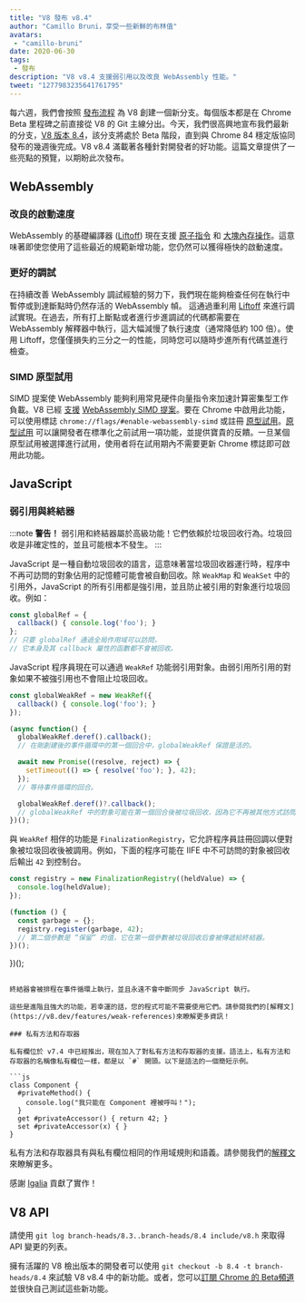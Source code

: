 ```yaml
---
title: "V8 發布 v8.4"
author: "Camillo Bruni，享受一些新鮮的布林值"
avatars: 
 - "camillo-bruni"
date: 2020-06-30
tags: 
 - 發布
description: "V8 v8.4 支援弱引用以及改良 WebAssembly 性能。"
tweet: "1277983235641761795"
---
```

每六週，我們會按照 [發布流程](https://v8.dev/docs/release-process) 為 V8 創建一個新分支。每個版本都是在 Chrome Beta 里程碑之前直接從 V8 的 Git 主線分出。今天，我們很高興地宣布我們最新的分支，[V8 版本 8.4](https://chromium.googlesource.com/v8/v8.git/+log/branch-heads/8.4)，該分支將處於 Beta 階段，直到與 Chrome 84 穩定版協同發布的幾週後完成。V8 v8.4 滿載著各種針對開發者的好功能。這篇文章提供了一些亮點的預覽，以期盼此次發布。

<!--truncate-->
## WebAssembly

### 改良的啟動速度

WebAssembly 的基礎編譯器 ([Liftoff](https://v8.dev/blog/liftoff)) 現在支援 [原子指令](https://github.com/WebAssembly/threads) 和 [大塊內存操作](https://github.com/WebAssembly/bulk-memory-operations)。這意味著即使您使用了這些最近的規範新增功能，您仍然可以獲得極快的啟動速度。

### 更好的調試

在持續改善 WebAssembly 調試經驗的努力下，我們現在能夠檢查任何在執行中暫停或到達斷點時仍然存活的 WebAssembly 幀。
這通過重利用 [Liftoff](https://v8.dev/blog/liftoff) 來進行調試實現。在過去，所有打上斷點或者進行步進調試的代碼都需要在 WebAssembly 解釋器中執行，這大幅減慢了執行速度（通常降低約 100 倍）。使用 Liftoff，您僅僅損失約三分之一的性能，同時您可以隨時步進所有代碼並進行檢查。

### SIMD 原型試用

SIMD 提案使 WebAssembly 能夠利用常見硬件向量指令來加速計算密集型工作負載。V8 已經 [支援](https://v8.dev/features/simd) [WebAssembly SIMD 提案](https://github.com/WebAssembly/simd)。要在 Chrome 中啟用此功能，可以使用標誌 `chrome://flags/#enable-webassembly-simd` 或註冊 [原型試用](https://developers.chrome.com/origintrials/#/view_trial/-4708513410415853567)。[原型試用](https://github.com/GoogleChrome/OriginTrials/blob/gh-pages/developer-guide.md) 可以讓開發者在標準化之前試用一項功能，並提供寶貴的反饋。一旦某個原型試用被選擇進行試用，使用者将在試用期內不需要更新 Chrome 標誌即可啟用此功能。

## JavaScript

### 弱引用與終結器

:::note
**警告！** 弱引用和終結器屬於高級功能！它們依賴於垃圾回收行為。垃圾回收是非確定性的，並且可能根本不發生。
:::

JavaScript 是一種自動垃圾回收的語言，這意味著當垃圾回收器運行時，程序中不再可訪問的對象佔用的記憶體可能會被自動回收。除 `WeakMap` 和 `WeakSet` 中的引用外，JavaScript 的所有引用都是強引用，並且防止被引用的對象進行垃圾回收。例如：

```js
const globalRef = {
  callback() { console.log('foo'); }
};
// 只要 globalRef 通過全局作用域可以訪問，
// 它本身及其 callback 屬性的函數都不會被回收。
```

JavaScript 程序員現在可以通過 `WeakRef` 功能弱引用對象。由弱引用所引用的對象如果不被強引用也不會阻止垃圾回收。

```js
const globalWeakRef = new WeakRef({
  callback() { console.log('foo'); }
});

(async function() {
  globalWeakRef.deref().callback();
  // 在剛創建後的事件循環中的第一個回合中，globalWeakRef 保證是活的。

  await new Promise((resolve, reject) => {
    setTimeout(() => { resolve('foo'); }, 42);
  });
  // 等待事件循環的回合。

  globalWeakRef.deref()?.callback();
  // globalWeakRef 中的對象可能在第一個回合後被垃圾回收，因為它不再被其他方式訪問。
})();
```

與 `WeakRef` 相伴的功能是 `FinalizationRegistry`，它允許程序員註冊回調以便對象被垃圾回收後被調用。例如，下面的程序可能在 IIFE 中不可訪問的對象被回收后輸出 `42` 到控制台。

```js
const registry = new FinalizationRegistry((heldValue) => {
  console.log(heldValue);
});

(function () {
  const garbage = {};
  registry.register(garbage, 42);
  // 第二個參數是 “保留” 的值，它在第一個參數被垃圾回收后會被傳遞給終結器。
})();
```
})();
```

終結器會被排程在事件循環上執行，並且永遠不會中斷同步 JavaScript 執行。

這些是進階且強大的功能，若幸運的話，您的程式可能不需要使用它們。請參閱我們的[解釋文](https://v8.dev/features/weak-references)來瞭解更多資訊！

### 私有方法和存取器

私有欄位於 v7.4 中已經推出，現在加入了對私有方法和存取器的支援。語法上，私有方法和存取器的名稱像私有欄位一樣，都是以 `#` 開頭。以下是語法的一個簡短示例。

```js
class Component {
  #privateMethod() {
    console.log("我只能在 Component 裡被呼叫！");
  }
  get #privateAccessor() { return 42; }
  set #privateAccessor(x) { }
}
```

私有方法和存取器具有與私有欄位相同的作用域規則和語義。請參閱我們的[解釋文](https://v8.dev/features/class-fields)來瞭解更多。

感謝 [Igalia](https://twitter.com/igalia) 貢獻了實作！

## V8 API

請使用 `git log branch-heads/8.3..branch-heads/8.4 include/v8.h` 來取得 API 變更的列表。

擁有活躍的 V8 檢出版本的開發者可以使用 `git checkout -b 8.4 -t branch-heads/8.4` 來試驗 V8 v8.4 中的新功能。或者，您可以[訂閱 Chrome 的 Beta頻道](https://www.google.com/chrome/browser/beta.html)並很快自己測試這些新功能。
